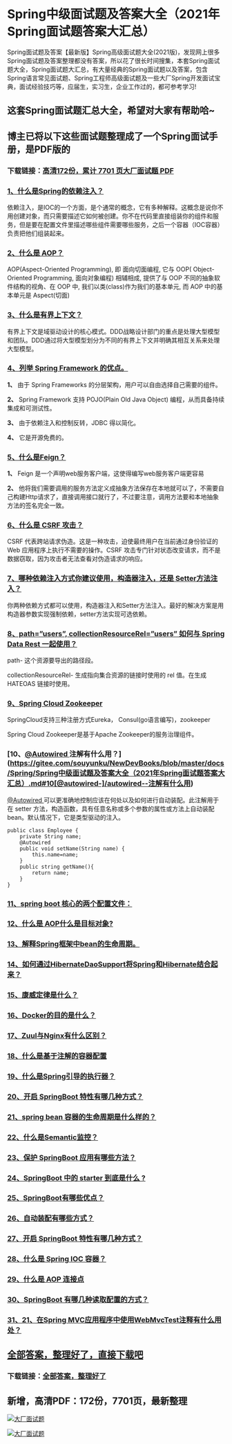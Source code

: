 # Spring中级面试题及答案大全（2021年Spring面试题答案大汇总）

Spring面试题及答案【最新版】Spring高级面试题大全(2021版)，发现网上很多Spring面试题及答案整理都没有答案，所以花了很长时间搜集，本套Spring面试题大全，Spring面试题大汇总，有大量经典的Spring面试题以及答案，包含Spring语言常见面试题、Spring工程师高级面试题及一些大厂Spring开发面试宝典，面试经验技巧等，应届生，实习生，企业工作过的，都可参考学习!

## 这套Spring面试题汇总大全，希望对大家有帮助哈~ 

## 博主已将以下这些面试题整理成了一个Spring面试手册，是PDF版的

### 下载链接：[高清172份，累计 7701 页大厂面试题  PDF](https://github.com/javatechnorth/javanorth-itbooks/blob/master/docs/index.md)


### [1、什么是Spring的依赖注入？](https://gitee.com/souyunku/NewDevBooks/blob/master/docs/Spring/Spring中级面试题及答案大全（2021年Spring面试题答案大汇总）.md#1什么是spring的依赖注入)  


依赖注入，是IOC的一个方面，是个通常的概念，它有多种解释。这概念是说你不用创建对象，而只需要描述它如何被创建。你不在代码里直接组装你的组件和服务，但是要在配置文件里描述哪些组件需要哪些服务，之后一个容器（IOC容器）负责把他们组装起来。


### [2、什么是 AOP？](https://gitee.com/souyunku/NewDevBooks/blob/master/docs/Spring/Spring中级面试题及答案大全（2021年Spring面试题答案大汇总）.md#2什么是-aop)  


AOP(Aspect-Oriented Programming), 即 面向切面编程, 它与 OOP( Object-Oriented Programming, 面向对象编程) 相辅相成, 提供了与 OOP 不同的抽象软件结构的视角、在 OOP 中, 我们以类(class)作为我们的基本单元, 而 AOP 中的基本单元是 Aspect(切面)


### [3、什么是有界上下文？](https://gitee.com/souyunku/NewDevBooks/blob/master/docs/Spring/Spring中级面试题及答案大全（2021年Spring面试题答案大汇总）.md#3什么是有界上下文)  


有界上下文是域驱动设计的核心模式。DDD战略设计部门的重点是处理大型模型和团队。DDD通过将大型模型划分为不同的有界上下文并明确其相互关系来处理大型模型。


### [4、列举 Spring Framework 的优点。](https://gitee.com/souyunku/NewDevBooks/blob/master/docs/Spring/Spring中级面试题及答案大全（2021年Spring面试题答案大汇总）.md#4列举-spring-framework-的优点。)  


**1、** 由于 Spring Frameworks 的分层架构，用户可以自由选择自己需要的组件。

**2、** Spring Framework 支持 POJO(Plain Old Java Object) 编程，从而具备持续集成和可测试性。

**3、** 由于依赖注入和控制反转，JDBC 得以简化。

**4、** 它是开源免费的。


### [5、什么是Feign？](https://gitee.com/souyunku/NewDevBooks/blob/master/docs/Spring/Spring中级面试题及答案大全（2021年Spring面试题答案大汇总）.md#5什么是feign)  


**1、** Feign 是一个声明web服务客户端，这使得编写web服务客户端更容易

**2、** 他将我们需要调用的服务方法定义成抽象方法保存在本地就可以了，不需要自己构建Http请求了，直接调用接口就行了，不过要注意，调用方法要和本地抽象方法的签名完全一致。


### [6、什么是 CSRF 攻击？](https://gitee.com/souyunku/NewDevBooks/blob/master/docs/Spring/Spring中级面试题及答案大全（2021年Spring面试题答案大汇总）.md#6什么是-csrf-攻击)  


CSRF 代表跨站请求伪造。这是一种攻击，迫使最终用户在当前通过身份验证的Web 应用程序上执行不需要的操作。CSRF 攻击专门针对状态改变请求，而不是数据窃取，因为攻击者无法查看对伪造请求的响应。


### [7、哪种依赖注入方式你建议使用，构造器注入，还是 Setter方法注入？](https://gitee.com/souyunku/NewDevBooks/blob/master/docs/Spring/Spring中级面试题及答案大全（2021年Spring面试题答案大汇总）.md#7哪种依赖注入方式你建议使用构造器注入还是-setter方法注入)  


你两种依赖方式都可以使用，构造器注入和Setter方法注入。最好的解决方案是用构造器参数实现强制依赖，setter方法实现可选依赖。


### [8、path=”users”, collectionResourceRel=”users” 如何与 Spring Data Rest 一起使用？](https://gitee.com/souyunku/NewDevBooks/blob/master/docs/Spring/Spring中级面试题及答案大全（2021年Spring面试题答案大汇总）.md#8path=users,-collectionresourcerel=users-如何与-spring-data-rest-一起使用)  


path- 这个资源要导出的路径段。

collectionResourceRel- 生成指向集合资源的链接时使用的 rel 值。在生成 HATEOAS 链接时使用。


### [9、Spring Cloud Zookeeper](https://gitee.com/souyunku/NewDevBooks/blob/master/docs/Spring/Spring中级面试题及答案大全（2021年Spring面试题答案大汇总）.md#9spring-cloud-zookeeper)  


SpringCloud支持三种注册方式Eureka， Consul(go语言编写)，zookeeper

Spring Cloud Zookeeper是基于Apache Zookeeper的服务治理组件。


### [10、[@Autowired ](/Autowired ) 注解有什么用？](https://gitee.com/souyunku/NewDevBooks/blob/master/docs/Spring/Spring中级面试题及答案大全（2021年Spring面试题答案大汇总）.md#10[@autowired-]/autowired--注解有什么用)  


[@Autowired ](/Autowired ) 可以更准确地控制应该在何处以及如何进行自动装配。此注解用于在 setter 方法，构造函数，具有任意名称或多个参数的属性或方法上自动装配 bean。默认情况下，它是类型驱动的注入。

```
public class Employee {
    private String name;
    @Autowired
    public void setName(String name) {
        this.name=name;
    }
    public string getName(){
        return name;
    }
}
```


### [11、spring boot 核心的两个配置文件：](https://gitee.com/souyunku/NewDevBooks/blob/master/docs/Spring/Spring中级面试题及答案大全（2021年Spring面试题答案大汇总）.md#11spring-boot-核心的两个配置文件：)  

### [12、什么是 AOP什么是目标对象?](https://gitee.com/souyunku/NewDevBooks/blob/master/docs/Spring/Spring中级面试题及答案大全（2021年Spring面试题答案大汇总）.md#12什么是-aop什么是目标对象)  

### [13、解释Spring框架中bean的生命周期。](https://gitee.com/souyunku/NewDevBooks/blob/master/docs/Spring/Spring中级面试题及答案大全（2021年Spring面试题答案大汇总）.md#13解释spring框架中bean的生命周期。)  

### [14、如何通过HibernateDaoSupport将Spring和Hibernate结合起来？](https://gitee.com/souyunku/NewDevBooks/blob/master/docs/Spring/Spring中级面试题及答案大全（2021年Spring面试题答案大汇总）.md#14如何通过hibernatedaosupport将spring和hibernate结合起来)  

### [15、康威定律是什么？](https://gitee.com/souyunku/NewDevBooks/blob/master/docs/Spring/Spring中级面试题及答案大全（2021年Spring面试题答案大汇总）.md#15康威定律是什么)  

### [16、Docker的目的是什么？](https://gitee.com/souyunku/NewDevBooks/blob/master/docs/Spring/Spring中级面试题及答案大全（2021年Spring面试题答案大汇总）.md#16docker的目的是什么)  

### [17、Zuul与Nginx有什么区别？](https://gitee.com/souyunku/NewDevBooks/blob/master/docs/Spring/Spring中级面试题及答案大全（2021年Spring面试题答案大汇总）.md#17zuul与nginx有什么区别)  

### [18、什么是基于注解的容器配置](https://gitee.com/souyunku/NewDevBooks/blob/master/docs/Spring/Spring中级面试题及答案大全（2021年Spring面试题答案大汇总）.md#18什么是基于注解的容器配置)  

### [19、什么是Spring引导的执行器？](https://gitee.com/souyunku/NewDevBooks/blob/master/docs/Spring/Spring中级面试题及答案大全（2021年Spring面试题答案大汇总）.md#19什么是spring引导的执行器)  

### [20、开启 SpringBoot 特性有哪几种方式？](https://gitee.com/souyunku/NewDevBooks/blob/master/docs/Spring/Spring中级面试题及答案大全（2021年Spring面试题答案大汇总）.md#20开启-springboot-特性有哪几种方式)  

### [21、spring bean 容器的生命周期是什么样的？](https://gitee.com/souyunku/NewDevBooks/blob/master/docs/Spring/Spring中级面试题及答案大全（2021年Spring面试题答案大汇总）.md#21spring-bean-容器的生命周期是什么样的)  

### [22、什么是Semantic监控？](https://gitee.com/souyunku/NewDevBooks/blob/master/docs/Spring/Spring中级面试题及答案大全（2021年Spring面试题答案大汇总）.md#22什么是semantic监控)  

### [23、保护 SpringBoot 应用有哪些方法？](https://gitee.com/souyunku/NewDevBooks/blob/master/docs/Spring/Spring中级面试题及答案大全（2021年Spring面试题答案大汇总）.md#23保护-springboot-应用有哪些方法)  

### [24、SpringBoot 中的 starter 到底是什么 ?](https://gitee.com/souyunku/NewDevBooks/blob/master/docs/Spring/Spring中级面试题及答案大全（2021年Spring面试题答案大汇总）.md#24springboot-中的-starter-到底是什么-)  

### [25、SpringBoot有哪些优点？](https://gitee.com/souyunku/NewDevBooks/blob/master/docs/Spring/Spring中级面试题及答案大全（2021年Spring面试题答案大汇总）.md#25springboot有哪些优点)  

### [26、自动装配有哪些方式？](https://gitee.com/souyunku/NewDevBooks/blob/master/docs/Spring/Spring中级面试题及答案大全（2021年Spring面试题答案大汇总）.md#26自动装配有哪些方式)  

### [27、开启 SpringBoot 特性有哪几种方式？](https://gitee.com/souyunku/NewDevBooks/blob/master/docs/Spring/Spring中级面试题及答案大全（2021年Spring面试题答案大汇总）.md#27开启-springboot-特性有哪几种方式)  

### [28、什么是 Spring IOC 容器？](https://gitee.com/souyunku/NewDevBooks/blob/master/docs/Spring/Spring中级面试题及答案大全（2021年Spring面试题答案大汇总）.md#28什么是-spring-ioc-容器)  

### [29、什么是 AOP 连接点](https://gitee.com/souyunku/NewDevBooks/blob/master/docs/Spring/Spring中级面试题及答案大全（2021年Spring面试题答案大汇总）.md#29什么是-aop-连接点)  

### [30、SpringBoot 有哪几种读取配置的方式？](https://gitee.com/souyunku/NewDevBooks/blob/master/docs/Spring/Spring中级面试题及答案大全（2021年Spring面试题答案大汇总）.md#30springboot-有哪几种读取配置的方式)  

### [31、21、在Spring MVC应用程序中使用WebMvcTest注释有什么用处？](https://gitee.com/souyunku/NewDevBooks/blob/master/docs/Spring/Spring中级面试题及答案大全（2021年Spring面试题答案大汇总）.md#3121在spring-mvc应用程序中使用webmvctest注释有什么用处)  





## [全部答案，整理好了，直接下载吧](https://gitee.com/souyunku/DevBooks/blob/master/docs/daan.md)

### 下载链接：[全部答案，整理好了](https://gitee.com/souyunku/NewDevBooks/blob/master/docs/daan.md)




## 新增，高清PDF：172份，7701页，最新整理

[![大厂面试题](https://www.souyunku.com/wp-content/uploads/weixin/mst.png "架构师专栏")](https://github.com/javatechnorth/javanorth-itbooks/blob/master/image/面试题.png "架构师专栏")

[![大厂面试题](https://github.com/javatechnorth/javanorth-itbooks/blob/master/image/面试题.png "架构师专栏")](https://github.com/javatechnorth/javanorth-itbooks/blob/master/image/面试题.png "架构师专栏")
